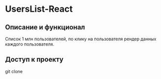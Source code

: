 # UsersList-React

## Описание и функционал

Список 1 млн пользователей, по клику на пользователя рендер данных каждого пользователя.

## Доступ к проекту

git clone